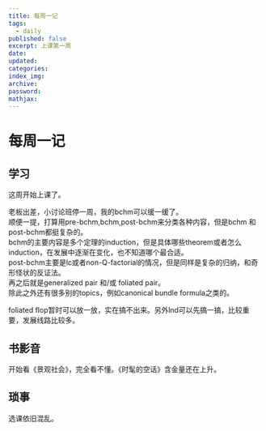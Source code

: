 ```yaml
---
title: 每周一记
tags:
  - daily
published: false
excerpt: 上课第一周
date:
updated:
categories:
index_img:
archive:
password:
mathjax:
---
```

# 每周一记

## 学习
这周开始上课了。

老板出差，小讨论班停一周，我的bchm可以缓一缓了。  
顺便一提，打算用pre-bchm,bchm,post-bchm来分类各种内容，但是bchm 和post-bchm都挺复杂的。  
bchm的主要内容是多个定理的induction，但是具体哪些theorem或者怎么induction，在发展中逐渐在变化，也不知道哪个最合适。  
post-bchm主要是lc或者non-Q-factorial的情况，但是同样是复杂的归纳，和奇形怪状的反证法。  
再之后就是generalized pair 和/或 foliated pair。  
除此之外还有很多别的topics，例如canonical bundle formula之类的。

foliated flop暂时可以放一放，实在搞不出来。另外lnd可以先搞一搞，比较重要，发展线路比较多。

## 书影音
开始看《景观社会》，完全看不懂。《时髦的空话》含金量还在上升。

## 琐事
选课依旧混乱。
